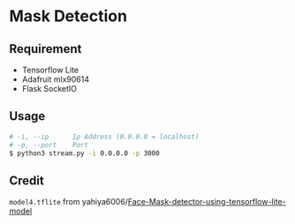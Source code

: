 # Mask Detection

## Requirement
- Tensorflow Lite
- Adafruit mlx90614
- Flask SocketIO

## Usage
```bash
# -i, --ip      Ip Address (0.0.0.0 = localhost)
# -p, --port    Port
$ python3 stream.py -i 0.0.0.0 -p 3000
```

## Credit
`model4.tflite` from yahiya6006/[Face-Mask-detector-using-tensorflow-lite-model](https://github.com/yahiya6006/Face-Mask-detector-using-tensorflow-lite-model)